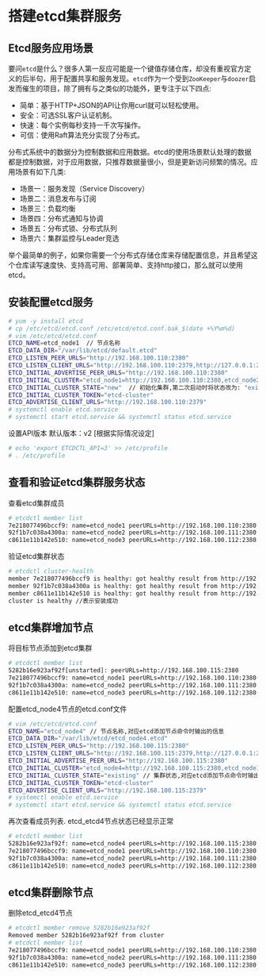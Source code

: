 # 搭建etcd集群服务

## Etcd服务应用场景

要问`etcd`是什么？很多人第一反应可能是一个键值存储仓库，却没有重视官方定义的后半句，用于配置共享和服务发现。`etcd`作为一个受到`ZooKeeper`与`doozer`启发而催生的项目，除了拥有与之类似的功能外，更专注于以下四点:

+ 简单：基于HTTP+JSON的API让你用curl就可以轻松使用。
+ 安全：可选SSL客户认证机制。
+ 快速：每个实例每秒支持一千次写操作。
+ 可信：使用Raft算法充分实现了分布式。

分布式系统中的数据分为控制数据和应用数据。etcd的使用场景默认处理的数据都是控制数据，对于应用数据，只推荐数据量很小，但是更新访问频繁的情况。应用场景有如下几类: 

+ 场景一：服务发现（Service Discovery）
+ 场景二：消息发布与订阅
+ 场景三：负载均衡
+ 场景四：分布式通知与协调
+ 场景五：分布式锁、分布式队列
+ 场景六：集群监控与Leader竞选

举个最简单的例子，如果你需要一个分布式存储仓库来存储配置信息，并且希望这个仓库读写速度快、支持高可用、部署简单、支持http接口，那么就可以使用etcd。

## 安装配置etcd服务

``` bash
# yum -y install etcd
# cp /etc/etcd/etcd.conf /etc/etcd/etcd.conf.bak_$(date +%Y%m%d)
# vim /etc/etcd/etcd.conf
ETCD_NAME=etcd_node1  // 节点名称
ETCD_DATA_DIR="/var/lib/etcd/default.etcd"
ETCD_LISTEN_PEER_URLS="http://192.168.100.110:2380"
ETCD_LISTEN_CLIENT_URLS="http://192.168.100.110:2379,http://127.0.0.1:2379"  // 必须增加127.0.0.1否则启动会报错
ETCD_INITIAL_ADVERTISE_PEER_URLS="http://192.168.100.110:2380"
ETCD_INITIAL_CLUSTER="etcd_node1=http://192.168.100.110:2380,etcd_node2=http://192.168.100.111:2380"  // 集群IP地址
ETCD_INITIAL_CLUSTER_STATE="new"  // 初始化集群,第二次启动时将状态改为: "existing"
ETCD_INITIAL_CLUSTER_TOKEN="etcd-cluster"
ETCD_ADVERTISE_CLIENT_URLS="http://192.168.100.110:2379"
# systemctl enable etcd.service 
# systemctl start etcd.service && systemctl status etcd.service
```

设置API版本 默认版本：v2 [根据实际情况设定]

``` bash
# echo 'export ETCDCTL_API=3' >> /etc/profile
# . /etc/profile
```

## 查看和验证etcd集群服务状态

查看etcd集群成员

``` bash
# etcdctl member list
7e218077496bccf9: name=etcd_node1 peerURLs=http://192.168.100.110:2380 clientURLs=http://192.168.100.110:2379 isLeader=true
92f1b7c038a4300a: name=etcd_node2 peerURLs=http://192.168.100.111:2380 clientURLs=http://192.168.100.111:2379 isLeader=false
c8611e11b142e510: name=etcd_node3 peerURLs=http://192.168.100.112:2380 clientURLs=http://192.168.100.112:2379 isLeader=false
```

验证etcd集群状态

``` bash
# etcdctl cluster-health
member 7e218077496bccf9 is healthy: got healthy result from http://192.168.100.110:2379
member 92f1b7c038a4300a is healthy: got healthy result from http://192.168.100.111:2379
member c8611e11b142e510 is healthy: got healthy result from http://192.168.100.112:2379
cluster is healthy //表示安装成功
```

## etcd集群增加节点

将目标节点添加到etcd集群

``` bash
# etcdctl member list
5282b16e923af92f[unstarted]: peerURLs=http://192.168.100.115:2380
7e218077496bccf9: name=etcd_node1 peerURLs=http://192.168.100.110:2380 clientURLs=http://192.168.100.110:2379 isLeader=true
92f1b7c038a4300a: name=etcd_node2 peerURLs=http://192.168.100.111:2380 clientURLs=http://192.168.100.111:2379 isLeader=false
c8611e11b142e510: name=etcd_node3 peerURLs=http://192.168.100.112:2380 clientURLs=http://192.168.100.112:2379 isLeader=false
```

配置etcd_node4节点的etcd.conf文件

``` bash
# vim /etc/etcd/etcd.conf
ETCD_NAME="etcd_node4" // 节点名称,对应etcd添加节点命令时输出的信息
ETCD_DATA_DIR="/var/lib/etcd/etcd_node4.etcd"
ETCD_LISTEN_PEER_URLS="http://192.168.100.115:2380"
ETCD_LISTEN_CLIENT_URLS="http://192.168.100.115:2379,http://127.0.0.1:2379"
ETCD_INITIAL_ADVERTISE_PEER_URLS="http://192.168.100.115:2380"
ETCD_INITIAL_CLUSTER="etcd_node4=http://192.168.100.115:2380,etcd_node1=http://192.168.100.110:2380,etcd_node2=http://192.168.100.111:2380,etcd_node3=http://192.168.100.112:2380" // 集群列表,对应etcd添加节点命令时输出的信息
ETCD_INITIAL_CLUSTER_STATE="existing" // 集群状态,对应etcd添加节点命令时输出的信息
ETCD_INITIAL_CLUSTER_TOKEN="etcd-cluster"
ETCD_ADVERTISE_CLIENT_URLS="http://192.168.100.115:2379"
# systemctl enable etcd.service 
# systemctl start etcd.service && systemctl status etcd.service
```

再次查看成员列表. etcd_etcd4节点状态已经显示正常

``` bash
# etcdctl member list
5282b16e923af92f: name=etcd_node4 peerURLs=http://192.168.100.115:2380 clientURLs=http://192.168.100.115:2379 isLeader=false
7e218077496bccf9: name=etcd_node1 peerURLs=http://192.168.100.110:2380 clientURLs=http://192.168.100.110:2379 isLeader=true
92f1b7c038a4300a: name=etcd_node2 peerURLs=http://192.168.100.111:2380 clientURLs=http://192.168.100.111:2379 isLeader=false
c8611e11b142e510: name=etcd_node3 peerURLs=http://192.168.100.112:2380 clientURLs=http://192.168.100.112:2379 isLeader=false
```

## etcd集群删除节点

删除etcd_etcd4节点

``` bash
# etcdctl member remove 5282b16e923af92f
Removed member 5282b16e923af92f from cluster
# etcdctl member list
7e218077496bccf9: name=etcd_node1 peerURLs=http://192.168.100.110:2380 clientURLs=http://192.168.100.110:2379 isLeader=true
92f1b7c038a4300a: name=etcd_node2 peerURLs=http://192.168.100.111:2380 clientURLs=http://192.168.100.111:2379 isLeader=false
c8611e11b142e510: name=etcd_node3 peerURLs=http://192.168.100.112:2380 clientURLs=http://192.168.100.112:2379 isLeader=false
```
